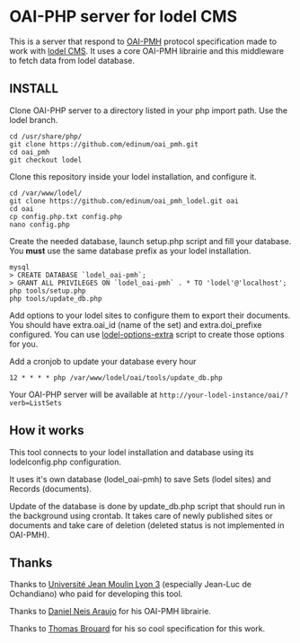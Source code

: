 # OAI-PHP server for lodel CMS

This is a server that respond to [OAI-PMH](http://www.openarchives.org/OAI/2.0/openarchivesprotocol.htm) protocol specification made to work with [lodel CMS](http://lodel.org/).
It uses a core OAI-PMH librairie and this middleware to fetch data from lodel database.

## INSTALL
Clone OAI-PHP server to a directory listed in your php import path. Use the lodel branch.
```
cd /usr/share/php/
git clone https://github.com/edinum/oai_pmh.git
cd oai_pmh
git checkout lodel
```

Clone this repository inside your lodel installation, and configure it.
```
cd /var/www/lodel/
git clone https://github.com/edinum/oai_pmh_lodel.git oai
cd oai
cp config.php.txt config.php
nano config.php
```

Create the needed database, launch setup.php script and fill your database. You **must** use the same database prefix as your lodel installation.
```
mysql
> CREATE DATABASE `lodel_oai-pmh`;
> GRANT ALL PRIVILEGES ON `lodel_oai-pmh` . * TO 'lodel'@'localhost';
php tools/setup.php
php tools/update_db.php
```

Add options to your lodel sites to configure them to export their documents. You should have extra.oai_id (name of the set) and extra.doi_prefixe configured. You can use [lodel-options-extra](https://github.com/edinum/lodel-options-extra.git) script to create those options for you.

Add a cronjob to update your database every hour
```
12 * * * * php /var/www/lodel/oai/tools/update_db.php
```

Your OAI-PHP server will be available at `http://your-lodel-instance/oai/?verb=ListSets`

## How it works
This tool connects to your lodel installation and database using its lodelconfig.php configuration.

It uses it's own database (lodel_oai-pmh) to save Sets (lodel sites) and Records (documents).
 
Update of the database is done by update_db.php script that should run in the background using crontab. It takes care of newly published sites or documents and take care of deletion (deleted status is not implemented in OAI-PMH).

## Thanks
Thanks to [Université Jean Moulin Lyon 3](https://www.univ-lyon3.fr/) (especially Jean-Luc de Ochandiano) who paid for developing this tool.

Thanks to [Daniel Neis Araujo](https://github.com/danielneis) for his OAI-PMH librairie.

Thanks to [Thomas Brouard](https://github.com/brrd) for his so cool specification for this work.
